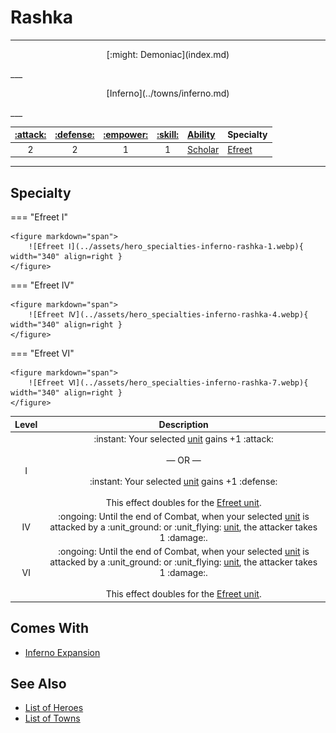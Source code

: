 # Rashka

___
<p style="text-align: center;" markdown>[:might: Demoniac](index.md)</p>
___
<p style="text-align: center;" markdown>[Inferno](../towns/inferno.md)</p>
___

| [:attack:](../statistics/attack.md) | [:defense:](../statistics/defense.md) | [:empower:](../statistics/power.md) | [:skill:](../statistics/knowledge.md) | [Ability](../abilities/index.md) | Specialty |
| :---: | :---: | :---: | :---: | :--- | :--- |
| 2 | 2 | 1 | 1 | [Scholar](../abilities/scholar.md) | [Efreet](#specialty) |

___


## Specialty

=== "Efreet Ⅰ"

    <figure markdown="span">
        ![Efreet Ⅰ](../assets/hero_specialties-inferno-rashka-1.webp){ width="340" align=right }
    </figure>

=== "Efreet Ⅳ"

    <figure markdown="span">
        ![Efreet Ⅳ](../assets/hero_specialties-inferno-rashka-4.webp){ width="340" align=right }
    </figure>

=== "Efreet Ⅵ"

    <figure markdown="span">
        ![Efreet Ⅵ](../assets/hero_specialties-inferno-rashka-7.webp){ width="340" align=right }
    </figure>


| Level | Description |
| :---: | :---: |
| Ⅰ | :instant: Your selected [unit](../units/index.md) gains +1 :attack:<br><br>— OR —<br><br>:instant: Your selected [unit](../units/index.md) gains +1 :defense:<br><br>This effect doubles for the [Efreet unit](../units/efreet.md). |
| Ⅳ | :ongoing: Until the end of Combat, when your selected [unit](../units/index.md) is attacked by a :unit_ground: or :unit_flying: [unit](../units/index.md), the attacker takes 1 :damage:. |
| Ⅵ | :ongoing: Until the end of Combat, when your selected [unit](../units/index.md) is attacked by a :unit_ground: or :unit_flying: [unit](../units/index.md), the attacker takes 1 :damage:.<br><br>This effect doubles for the [Efreet unit](../units/efreet.md). |


## Comes With

- [Inferno Expansion](../content.md)


## See Also

- [List of Heroes](index.md)
- [List of Towns](../towns/index.md)
